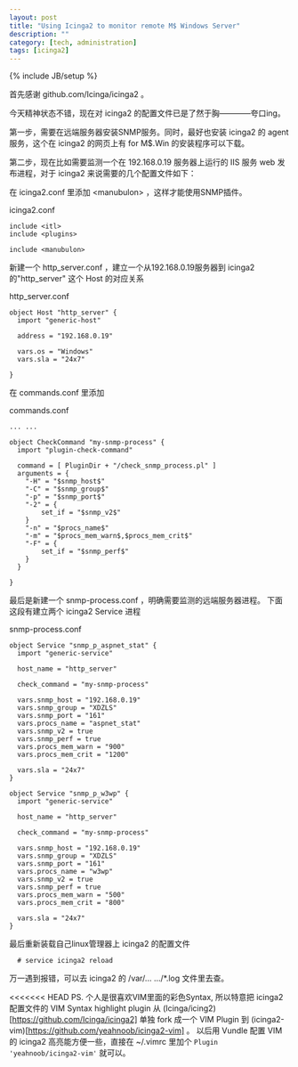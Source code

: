 ```yaml
---
layout: post
title: "Using Icinga2 to monitor remote M$ Windows Server"
description: ""
category: [tech, administration]
tags: [icinga2]
---
```

{% include JB/setup %}

首先感谢 github.com/Icinga/icinga2 。

今天精神状态不错，现在对 icinga2 的配置文件已是了然于胸————夸口ing。

第一步，需要在远端服务器安装SNMP服务。同时，最好也安装 icinga2 的
 agent 服务，这个在 icinga2 的网页上有 for M$.Win 的安装程序可以下载。

第二步，现在比如需要监测一个在 192.168.0.19 服务器上运行的 IIS 服务 web 
发布进程，对于 icinga2 来说需要的几个配置文件如下：

在 icinga2.conf 里添加 \<manubulon\> ，这样才能使用SNMP插件。

icinga2.conf

``````
include <itl>
include <plugins>

include <manubulon>
``````

新建一个 http_server.conf ，建立一个从192.168.0.19服务器到 icinga2 
的"http_server" 这个 Host 的对应关系

http_server.conf

``````
object Host "http_server" {
  import "generic-host"

  address = "192.168.0.19"

  vars.os = "Windows"
  vars.sla = "24x7"

}
``````

在 commands.conf 里添加

commands.conf

``````
... ...

object CheckCommand "my-snmp-process" {
  import "plugin-check-command"

  command = [ PluginDir + "/check_snmp_process.pl" ]
  arguments = {
    "-H" = "$snmp_host$"
    "-C" = "$snmp_group$"
    "-p" = "$snmp_port$"
    "-2" = {
        set_if = "$snmp_v2$"
    }
    "-n" = "$procs_name$"
    "-m" = "$procs_mem_warn$,$procs_mem_crit$"
    "-F" = {
        set_if = "$snmp_perf$"
    }
  }

}
``````

最后是新建一个 snmp-process.conf ，明确需要监测的远端服务器进程。
下面这段有建立两个 icinga2 Service 进程

snmp-process.conf

``````
object Service "snmp_p_aspnet_stat" {
  import "generic-service"

  host_name = "http_server"

  check_command = "my-snmp-process"

  vars.snmp_host = "192.168.0.19"
  vars.snmp_group = "XDZLS"
  vars.snmp_port = "161"
  vars.procs_name = "aspnet_stat"
  vars.snmp_v2 = true
  vars.snmp_perf = true
  vars.procs_mem_warn = "900"
  vars.procs_mem_crit = "1200"

  vars.sla = "24x7"
}

object Service "snmp_p_w3wp" {
  import "generic-service"

  host_name = "http_server"

  check_command = "my-snmp-process"

  vars.snmp_host = "192.168.0.19"
  vars.snmp_group = "XDZLS"
  vars.snmp_port = "161"
  vars.procs_name = "w3wp"
  vars.snmp_v2 = true
  vars.snmp_perf = true
  vars.procs_mem_warn = "500"
  vars.procs_mem_crit = "800"

  vars.sla = "24x7"
}
``````

最后重新装载自己linux管理器上 icinga2 的配置文件

``````
  # service icinga2 reload
``````

万一遇到报错，可以去 icinga2 的 /var/... .../*.log 文件里去查。

<<<<<<< HEAD
PS. 个人是很喜欢VIM里面的彩色Syntax, 所以特意把 icinga2 配置文件的 
 VIM Syntax highlight plugin 从 (Icinga/icing2)[https://github.com/Icinga/icinga2] 
 单独 fork 成一个 VIM Plugin 到 (icinga2-vim)[https://github.com/yeahnoob/icinga2-vim] 。
 以后用 Vundle 配置 VIM 的 icinga2 高亮能方便一些，直接在 ~/.vimrc 里加个
`` Plugin 'yeahnoob/icinga2-vim' `` 就可以。
